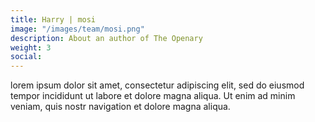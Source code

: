 ```yaml
---
title: Harry | mosi
image: "/images/team/mosi.png"
description: About an author of The Openary
weight: 3
social:
---
```


lorem ipsum dolor sit amet, consectetur adipiscing elit, sed do eiusmod tempor incididunt ut labore et dolore magna aliqua. Ut enim ad minim veniam, quis nostr navigation et dolore magna aliqua.

